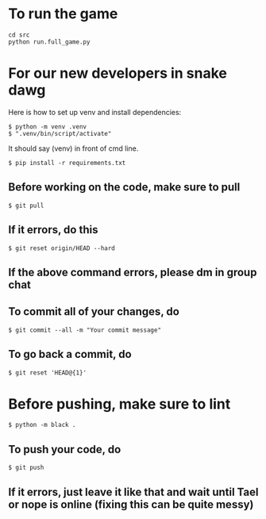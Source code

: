 # To run the game

```
cd src
python run.full_game.py
```

# For our new developers in snake dawg

Here is how to set up venv and install dependencies:

	$ python -m venv .venv
	$ ".venv/bin/script/activate"

It should say (venv) in front of cmd line.

	$ pip install -r requirements.txt

## Before working on the code, make sure to pull

    $ git pull

## If it errors, do this

    $ git reset origin/HEAD --hard

## If the above command errors, please dm in group chat

## To commit all of your changes, do

    $ git commit --all -m "Your commit message"

## To go back a commit, do

    $ git reset 'HEAD@{1}'

# Before pushing, make sure to lint

    $ python -m black .

## To push your code, do

    $ git push

## If it errors, just leave it like that and wait until Tael or nope is online (fixing this can be quite messy)
